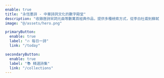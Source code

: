 ```yaml
---
enable: true
title: "永恆墨詩 - 中華詩詞文化的數字殿堂"
description: "收錄唐詩宋詞元曲等數萬首經典作品，提供多種檢索方式，從李白杜甫到蘇軾李清照，帶您穿越千年，感受詩詞之美。融合科技與文學，讓永恆的墨香在現代煥發全新魅力。"
image: "@/assets/hero.png"

primaryButton:
  enable: true
  label: "🔥 每日一詩"
  link: "/today"

secondaryButton:
  enable: true
  label: "📚 精選詩集"
  link: "/collections"
---
```

